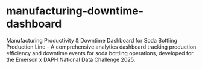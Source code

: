 # manufacturing-downtime-dashboard
Manufacturing Productivity &amp; Downtime Dashboard for Soda Bottling Production Line - A comprehensive analytics dashboard tracking production efficiency and downtime events for soda bottling operations, developed for the Emerson x DAPH National Data Challenge 2025.
